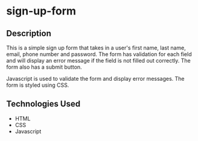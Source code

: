 # sign-up-form

## Description

This is a simple sign up form that takes in a user's first name, last name, email, phone number and password. The form
has validation for each field and will display an error message if the field is not filled out correctly. The form also
has a submit button.

Javascript is used to validate the form and display error messages. The form is styled using CSS.

## Technologies Used

- HTML
- CSS
- Javascript